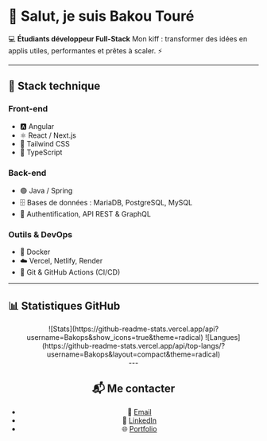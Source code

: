 # 👋 Salut, je suis Bakou Touré

💻 **Étudiants développeur Full-Stack** Mon kiff : transformer des idées en applis utiles, performantes et prêtes à scaler. ⚡

---

## 🚀 Stack technique

### Front-end
- 🅰️ Angular
- ⚛️ React / Next.js  
- 🎨 Tailwind CSS 
- 🧩 TypeScript  

### Back-end
- 🟢 Java / Spring  
- 🗄️ Bases de données : MariaDB, PostgreSQL, MySQL  
- 🔐 Authentification, API REST & GraphQL  

### Outils & DevOps
- 🐳 Docker  
- ☁️ Vercel, Netlify, Render  
- 🔄 Git & GitHub Actions (CI/CD)  

---

## 📊 Statistiques GitHub
<div align="center">
![Stats](https://github-readme-stats.vercel.app/api?username=Bakops&show_icons=true&theme=radical)  
![Langues](https://github-readme-stats.vercel.app/api/top-langs/?username=Bakops&layout=compact&theme=radical)
<div/>
---

## 📬 Me contacter

- 📧 [Email](mailto:bakoutoure4@gmail.com)  
- 💼 [LinkedIn](https://www.linkedin.com/in/toure-bakou-a2b05921a/?trk=guest_homepage-basic_google-one-tap-submit)  
- 🌐 [Portfolio](https://bakoutoure.vercel.app)  
